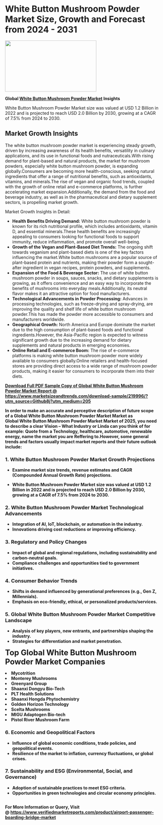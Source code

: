 <H1>White Button Mushroom Powder Market Size, Growth and Forecast from 2024 - 2031</H1><img class="aligncenter size-medium wp-image-584254" src="https://thirdeyenews.in/wp-content/uploads/2024/09/Global-Market-Research-300x168.jpeg" alt="" width="300" height="168" /><p><strong>Global&nbsp;<a href="https://www.marketsizeandtrends.com/download-sample/219996/?utm_source=Github8j?utm_medium=205">White Button Mushroom Powder Market</a> Insights</strong></p><p>White Button Mushroom Powder Market size was valued at USD 1.2 Billion in 2022 and is projected to reach USD 2.0 Billion by 2030, growing at a CAGR of 7.5% from 2024 to 2030.</p><p><h2>Market Growth Insights</h2> <p>The white button mushroom powder market is experiencing steady growth, driven by increasing awareness of its health benefits, versatility in culinary applications, and its use in functional foods and nutraceuticals.With rising demand for plant-based and natural products, the market for mushroom powders, especially white button mushroom powder, is expanding globally.Consumers are becoming more health-conscious, seeking natural ingredients that offer a range of nutritional benefits, such as antioxidants, vitamins, and minerals.The rise of vegan and organic food trends, coupled with the growth of online retail and e-commerce platforms, is further accelerating market expansion.Additionally, the demand from the food and beverage industry, as well as in the pharmaceutical and dietary supplement sectors, is propelling market growth.</p> <p><strong><a href="#"></a></strong></p> <p>Market Growth Insights in Detail:</p> <ul> <li><strong>Health Benefits Driving Demand:</strong> White button mushroom powder is known for its rich nutritional profile, which includes antioxidants, vitamin D, and essential minerals.These health benefits are increasingly appealing to consumers looking for functional foods to support immunity, reduce inflammation, and promote overall well-being.</li> <li><strong>Growth of the Vegan and Plant-Based Diet Trends:</strong> The ongoing shift towards veganism and plant-based diets is one of the key factors influencing the market.White button mushrooms are a popular source of plant-based protein and nutrients, making their powder form a sought-after ingredient in vegan recipes, protein powders, and supplements.</li> <li><strong>Expansion of the Food & Beverage Sector:</strong> The use of white button mushroom powder in soups, sauces, snacks, and dietary supplements is growing, as it offers convenience and an easy way to incorporate the benefits of mushrooms into everyday meals.Additionally, its neutral flavor makes it an attractive option for food manufacturers.</li> <li><strong>Technological Advancements in Powder Processing:</strong> Advances in processing technologies, such as freeze-drying and spray-drying, are improving the quality and shelf life of white button mushroom powder.This has made the powder more accessible to consumers and manufacturers worldwide.</li> <li><strong>Geographical Growth:</strong> North America and Europe dominate the market due to the high consumption of plant-based foods and functional ingredients.However, the Asia-Pacific region is expected to witness significant growth due to the increasing demand for dietary supplements and natural products in emerging economies.</li> <li><strong>Online Retail and E-commerce Boom:</strong> The rise of e-commerce platforms is making white button mushroom powder more widely available to consumers globally.Online retailers and health-focused stores are providing direct access to a wide range of mushroom powder products, making it easier for consumers to incorporate them into their diets.</li> </ul> <p><strong><a href="#"></p><p><span class=""><strong>Download Full PDF Sample Copy of Global White Button Mushroom Powder Market Report</strong> @ <a href="https://www.marketsizeandtrends.com/download-sample/219996/?utm_source=Github8j?utm_medium=205" target="_blank">https://www.marketsizeandtrends.com/download-sample/219996/?utm_source=Github8j?utm_medium=205</a></span></p><p>In order to make an accurate and perceptive description of future scope of a Global&nbsp;White Button Mushroom Powder Market Market as Global&nbsp;White Button Mushroom Powder Market Market of 2025, you need to describe a clear Vision &ndash; What Industry or Linda can you think of for example: Quote from a Technology, healthcare, automotive, renewable energy, name the market you are Reffering to.However, some general trends and factors usually impact market reports and their future outlook include:</p><h3>1.&nbsp;<strong>White Button Mushroom Powder Market Growth Projections</strong></h3><ul><li>Examine market size trends, revenue estimates and CAGR (Compounded Annual Growth Rate) projections.</li><li><p>White Button Mushroom Powder Market size was valued at USD 1.2 Billion in 2022 and is projected to reach USD 2.0 Billion by 2030, growing at a CAGR of 7.5% from 2024 to 2030.</p></li></ul><h3>2.&nbsp;<strong>White Button Mushroom Powder Market Technological Advancements</strong></h3><ul><li>Integration of AI, IoT, blockchain, or automation in the industry.</li><li>Innovations driving cost reductions or improving efficiency.</li></ul><h3>3.&nbsp;<strong>Regulatory and Policy Changes</strong></h3><ul><li>Impact of global and regional regulations, including sustainability and carbon-neutral goals.</li><li>Compliance challenges and opportunities tied to government initiatives.</li></ul><h3>4.&nbsp;<strong>Consumer Behavior Trends</strong></h3><ul><li>Shifts in demand influenced by generational preferences (e.g., Gen Z, Millennials).</li><li>Emphasis on eco-friendly, ethical, or personalized products/services.</li></ul><h3>5.&nbsp;<strong>Global White Button Mushroom Powder Market Competitive Landscape</strong></h3><ul><li>Analysis of key players, new entrants, and partnerships shaping the industry.</li><li>Strategies for differentiation and market penetration.</li></ul><p data-pm-slice="1 1 []"><span style="color: inherit; font-family: inherit; font-size: 25px;">Top Global White Button Mushroom Powder Market Companies</span></p><div class="" data-test-id=""><p><li>Mycotrition</li><li> Monterey Mushrooms</li><li> Greenyard Group</li><li> Shaanxi Dongyu Bio-Tech</li><li> PLT Health Solutions</li><li> Shaanxi Hongda Phytochemistry</li><li> Golden Horizon Technology</li><li> Scelta Mushrooms</li><li> MIGU Adaptogen Bio-tech</li><li> Pistol River Mushroom Farm</li></p></div><h3>6.&nbsp;<strong>Economic and Geopolitical Factors</strong></h3><ul><li>Influence of global economic conditions, trade policies, and geopolitical events.</li><li>Resilience of the market to inflation, currency fluctuations, or global crises.</li></ul><h3>7.&nbsp;<strong>Sustainability and ESG (Environmental, Social, and Governance)</strong></h3><ul><li>Adoption of sustainable practices to meet ESG criteria.</li><li>Opportunities in green technologies and circular economy principles.</li></ul><h2><strong style="font-size: 14px;">For More Information or Query, Visit @&nbsp;</strong><a style="background-color: #ffffff; font-size: 14px;" href="https://www.marketsizeandtrends.com/report/white-button-mushroom-powder-market/" target="_blank">https://www.verifiedmarketreports.com/product/airport-passenger-boarding-bridge-market</a></h2>